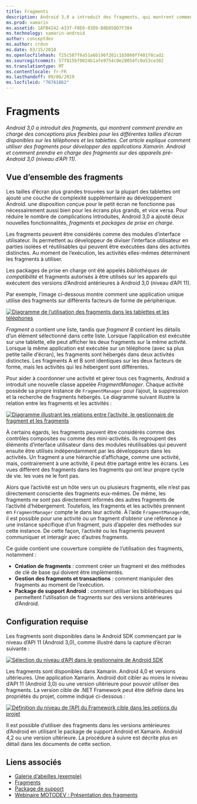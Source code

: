 ```yaml
---
title: Fragments
description: Android 3,0 a introduit des fragments, qui montrent comment prendre en charge des conceptions plus flexibles pour les différentes tailles d’écran disponibles sur les téléphones et les tablettes. Cet article explique comment utiliser des fragments pour développer des applications Xamarin. Android et comment prendre en charge des fragments sur des appareils pré-Android 3,0 (niveau d’API 11).
ms.prod: xamarin
ms.assetid: 1AFB4242-A337-F8E0-83D9-B8D850D7F384
ms.technology: xamarin-android
author: conceptdev
ms.author: crdun
ms.date: 03/15/2018
ms.openlocfilehash: f25c587f6a51a6b196f201c1b5060ff401f8cad2
ms.sourcegitcommit: 57f815bf0024b1afe9754c0e28054fc0a53ce302
ms.translationtype: MT
ms.contentlocale: fr-FR
ms.lasthandoff: 09/06/2019
ms.locfileid: "70761862"
---
```

# <a name="fragments"></a>Fragments

_Android 3,0 a introduit des fragments, qui montrent comment prendre en charge des conceptions plus flexibles pour les différentes tailles d’écran disponibles sur les téléphones et les tablettes. Cet article explique comment utiliser des fragments pour développer des applications Xamarin. Android et comment prendre en charge des fragments sur des appareils pré-Android 3,0 (niveau d’API 11)._

## <a name="fragments-overview"></a>Vue d’ensemble des fragments

Les tailles d’écran plus grandes trouvées sur la plupart des tablettes ont ajouté une couche de complexité supplémentaire au développement Android. une disposition conçue pour le petit écran ne fonctionne pas nécessairement aussi bien pour les écrans plus grands, et vice versa. Pour réduire le nombre de complications introduites, Android 3,0 a ajouté deux nouvelles fonctionnalités, *fragments* et *packages de prise en charge*.

Les fragments peuvent être considérés comme des modules d’interface utilisateur. Ils permettent au développeur de diviser l’interface utilisateur en parties isolées et réutilisables qui peuvent être exécutées dans des activités distinctes. Au moment de l’exécution, les activités elles-mêmes déterminent les fragments à utiliser.

Les packages de prise en charge ont été appelés *bibliothèques de compatibilité* et fragments autorisés à être utilisés sur les appareils qui exécutent des versions d’Android antérieures à Android 3,0 (niveau d’API 11).

Par exemple, l’image ci-dessous montre comment une application unique utilise des fragments sur différents facteurs de forme de périphérique.

[![Diagramme de l’utilisation des fragments dans les tablettes et les téléphones](images/00.png)](images/00.png#lightbox)

*Fragment a* contient une liste, tandis que *fragment B* contient les détails d’un élément sélectionné dans cette liste. Lorsque l’application est exécutée sur une tablette, elle peut afficher les deux fragments sur la même activité. Lorsque la même application est exécutée sur un téléphone (avec sa plus petite taille d’écran), les fragments sont hébergés dans deux activités distinctes. Les fragments A et B sont identiques sur les deux facteurs de forme, mais les activités qui les hébergent sont différentes.

Pour aider à coordonner une activité et gérer tous ces fragments, Android a introduit une nouvelle classe appelée *FragmentManager*. Chaque activité possède sa propre instance de `FragmentManager` pour l’ajout, la suppression et la recherche de fragments hébergés. Le diagramme suivant illustre la relation entre les fragments et les activités :

[![Diagramme illustrant les relations entre l’activité, le gestionnaire de fragment et les fragments](images/01.png)](images/01.png#lightbox)

À certains égards, les fragments peuvent être considérés comme des contrôles composites ou comme des mini-activités. Ils regroupent des éléments d’interface utilisateur dans des modules réutilisables qui peuvent ensuite être utilisés indépendamment par les développeurs dans les activités. Un fragment a une hiérarchie d’affichage, comme une activité, mais, contrairement à une activité, il peut être partagé entre les écrans. Les vues diffèrent des fragments dans les fragments qui ont leur propre cycle de vie. les vues ne le font pas.

Alors que l’activité est un hôte vers un ou plusieurs fragments, elle n’est pas directement consciente des fragments eux-mêmes. De même, les fragments ne sont pas directement informés des autres fragments de l’activité d’hébergement. Toutefois, les fragments et les activités prennent en `FragmentManager` compte le dans leur activité. À l’aide `FragmentManager`de, il est possible pour une activité ou un fragment d’obtenir une référence à une instance spécifique d’un fragment, puis d’appeler des méthodes sur cette instance. De cette façon, l’activité ou les fragments peuvent communiquer et interagir avec d’autres fragments.

Ce guide contient une couverture complète de l’utilisation des fragments, notamment :

- **Création de fragments** : comment créer un fragment et des méthodes de clé de base qui doivent être implémentés.
- **Gestion des fragments et transactions** : comment manipuler des fragments au moment de l’exécution.
- **Package de support Android** : comment utiliser les bibliothèques qui permettent l’utilisation de fragments sur des versions antérieures d’Android.

## <a name="requirements"></a>Configuration requise

Les fragments sont disponibles dans le Android SDK commençant par le niveau d’API 11 (Android 3,0), comme illustré dans la capture d’écran suivante :

[![Sélection du niveau d’API dans le gestionnaire de Android SDK](images/02.png)](images/02.png#lightbox)

Les fragments sont disponibles dans Xamarin. Android 4,0 et versions ultérieures. Une application Xamarin. Android doit cibler au moins le niveau d’API 11 (Android 3,0) ou une version ultérieure pour pouvoir utiliser des fragments. La version cible de .NET Framework peut être définie dans les propriétés du projet, comme indiqué ci-dessous :

[![Définition du niveau de l’API du Framework cible dans les options du projet](images/03-sml.png)](images/03.png#lightbox)

Il est possible d’utiliser des fragments dans les versions antérieures d’Android en utilisant le package de support Android et Xamarin. Android 4,2 ou une version ultérieure. La procédure à suivre est décrite plus en détail dans les documents de cette section.

## <a name="related-links"></a>Liens associés

- [Galerie d’abeilles (exemple)](https://docs.microsoft.com/samples/xamarin/monodroid-samples/honeycombgallery)
- [Fragments](https://developer.android.com/guide/topics/fundamentals/fragments.html)
- [Package de support](https://developer.android.com/sdk/compatibility-library.html)
- [Webinaire MOTODEV : Présentation des fragments](http://motodev.adobeconnect.com/p9h1aqk3ttn/)
